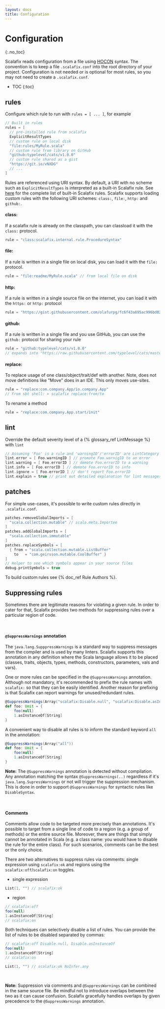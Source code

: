 ```yaml
---
layout: docs
title: Configuration
---
```


# Configuration
{:.no_toc}


Scalafix reads configuration from a file using
[HOCON](https://github.com/typesafehub/config) syntax.
The convention is to keep a file `.scalafix.conf` into the root directory of your project.
Configuration is not needed or is optional for most rules, so you may not need to create a `.scalafix.conf`.

* TOC
{:toc}

## rules
Configure which rule to run with `rules = [ ... ]`, for example

```scala
// Built in rules
rules = [
  // pre-installed rule from scalafix
  ExplicitResultTypes
  // custom rule on local disk
  "file:rules/MyRule.scala"
  // custom rule from library on GitHub
  "github:typelevel/cats/v1.0.0"
  // custom rule shared as a gist
  "https://git.io/vNXDG"
  // ...
]
```

Rules are referenced using URI syntax.
By default, a URI with no scheme such as `ExplicitResultTypes`
is interpreted as a built-in Scalafix rule.
See [here](rules) for the complete list of built-in Scalafix rules.
Scalafix supports loading custom rules with the following URI schemes:
`class:`, `file:`, `http:` and `github:`.

#### class:
If a scalafix rule is already on the classpath, you can classload it with the `class:` protocol.

```scala
rule = "class:scalafix.internal.rule.ProcedureSyntax"
```

#### file:
If a rule is written in a single file on local disk, you can load it with the `file:` protocol.

```scala
rule = "file:readme/MyRule.scala" // from local file on disk
```

#### http:
If a rule is written in a single source file on the internet, you can load it with the `https:`
or `http:` protocol

```scala
rule = "https://gist.githubusercontent.com/olafurpg/fc6f43a695ac996bd02000f45ed02e63/raw/f5fe47495c9b6e3ce0960b766ffa75be6d6768b2/DummyRule.scala"
```

#### github:
If a rule is written in a single file and you use GitHub, you can use the `github:` protocol for
sharing your rule

```scala
rule = "github:typelevel/cats/v1.0.0"
// expands into "https://raw.githubusercontent.com/typelevel/cats/master/scalafix/rules/src/main/scala/fix/Cats_v1_0_0.scala"
```

#### replace:

To replace usage of one class/object/trait/def with another.
Note, does not move definitions like "Move" does in an IDE. This
only moves use-sites.

```scala
rule = "replace:com.company.App/io.company.App"
// From sbt shell: > scalafix replace:from/to
```

To rename a method

```scala
rule = "replace:com.company.App.start/init"
```

## lint
Override the default severity level of a {% glossary_ref LintMessage %} with `lint`

```scala
// Assuming 'Foo' is a rule and 'warningID'/'errorID' are LintCategory IDs.
lint.error = [ Foo.warningID ] // promote Foo.warnigID to an error
lint.warning = [ Foo.errorID ] // demote Foo.errorID to a warning
lint.info = [ Foo.errorID ] // demote Foo.errorID to info
lint.ignore = [ Foo.errorID ] // don't report Foo.errorID
lint.explain = true // print out detailed explanation for lint messages.
```

## patches
For simple use-cases, it's possible to write custom rules directly in `.scalafix.conf`.

```scala
patches.removeGlobalImports = [
  "scala.collection.mutable" // scala.meta.Importee
]
patches.addGlobalImports = [
  "scala.collection.immutable"
]
patches.replaceSymbols = [
  { from = "scala.collection.mutable.ListBuffer"
    to   = "com.geirsson.mutable.CoolBuffer" }
]
// Helper to see which symbols appear in your source files
debug.printSymbols = true
```

To build custom rules see {% doc_ref Rule Authors %}.


## Suppressing rules

Sometimes there are legitimate reasons for violating a given rule. In order to cater for that, Scalafix provides 
two methods for suppressing rules over a particular region of code. 

&nbsp;

#### `@SuppressWarnings` annotation
The `java.lang.SupppressWarnings` is a standard way to suppress messages from the compiler and is used by many linters. 
Scalafix supports this annotation in any definition where the Scala language allows it to be placed (classes, traits, 
objects, types, methods, constructors, parameters, vals and vars).

One or more rules can be specified in the `@SuppressWarnings` annotation. Although not mandatory, it's recommended
to prefix the rule names with `scalafix:` so that they can be easily identified. Another reason for prefixing is that 
Scalafix can report warnings for unused/redundant rules.

```scala
@SuppressWarnings(Array("scalafix:Disable.null", "scalafix:Disable.asInstanceOf"))
def foo: Unit = {
    foo(null)
    1.asInstanceOf[String]
}
```

A convenient way to disable all rules is to inform the standard keyword `all` in the annotation:

```scala
@SuppressWarnings(Array("all"))
def foo: Unit = {
    foo(null)
    1.asInstanceOf[String]
}
```

**Note:** The `@SuppressWarnings` annotation is detected without compilation. Any annotation matching the syntax 
`@SuppressWarnings(..)` regardless if it's `java.lang.SupressWarnings` or not will trigger the suppression mechanism. 
This is done in order to support `@SuppressWarnings` for syntactic rules like `DisableSyntax`.

&nbsp;

#### Comments

Comments allow code to be targeted more precisely than annotations. It's possible to target from a single line of code to a 
region (e.g. a group of methods) or the entire source file. Moreover, there are things that simply cannot be annotated 
in Scala (e.g. a class name: you would have to disable the rule for the entire class). For such scenarios, comments 
can be the best or the only choice.

There are two alternatives to suppress rules via comments: single expression using `scalafix:ok` and regions using the 
`scalafix:off`/`scalafix:on` toggles.

- single expression

```scala
List(1, "") // scalafix:ok
```


- region

```scala
// scalafix:off
foo(null)
1.asInstanceOf[String]
// scalafix:on
```


Both techniques can selectively disable a list of rules. You can provide the list of rules to be disabled separated by 
commas:

```scala
// scalafix:off Disable.null, Disable.asInstanceOf
foo(null)
1.asInstanceOf[String]
// scalafix:on
```

```scala
List(1, "") // scalafix:ok NoInfer.any
```

&nbsp;

**Note:** Suppression via comments and `@SuppressWarnings` can be combined in the same source file. Be mindful not to 
introduce overlaps between the two as it can cause confusion. Scalafix gracefully handles overlaps by given 
precedence to the `@SuppressWarnings` annotation.